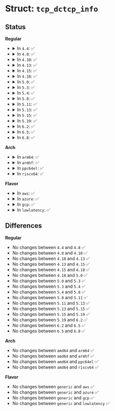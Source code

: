 # Struct: <code>tcp_dctcp_info</code>

## Status
<b>Regular</b>
<ul>
<li>
<details>
<summary>In <code>4.4</code>: ✅</summary>

```c
struct tcp_dctcp_info {
    __u16 dctcp_enabled;
    __u16 dctcp_ce_state;
    __u32 dctcp_alpha;
    __u32 dctcp_ab_ecn;
    __u32 dctcp_ab_tot;
};
```
</details>
</li>
<li>
<details>
<summary>In <code>4.8</code>: ✅</summary>

```c
struct tcp_dctcp_info {
    __u16 dctcp_enabled;
    __u16 dctcp_ce_state;
    __u32 dctcp_alpha;
    __u32 dctcp_ab_ecn;
    __u32 dctcp_ab_tot;
};
```
</details>
</li>
<li>
<details>
<summary>In <code>4.10</code>: ✅</summary>

```c
struct tcp_dctcp_info {
    __u16 dctcp_enabled;
    __u16 dctcp_ce_state;
    __u32 dctcp_alpha;
    __u32 dctcp_ab_ecn;
    __u32 dctcp_ab_tot;
};
```
</details>
</li>
<li>
<details>
<summary>In <code>4.13</code>: ✅</summary>

```c
struct tcp_dctcp_info {
    __u16 dctcp_enabled;
    __u16 dctcp_ce_state;
    __u32 dctcp_alpha;
    __u32 dctcp_ab_ecn;
    __u32 dctcp_ab_tot;
};
```
</details>
</li>
<li>
<details>
<summary>In <code>4.15</code>: ✅</summary>

```c
struct tcp_dctcp_info {
    __u16 dctcp_enabled;
    __u16 dctcp_ce_state;
    __u32 dctcp_alpha;
    __u32 dctcp_ab_ecn;
    __u32 dctcp_ab_tot;
};
```
</details>
</li>
<li>
<details>
<summary>In <code>4.18</code>: ✅</summary>

```c
struct tcp_dctcp_info {
    __u16 dctcp_enabled;
    __u16 dctcp_ce_state;
    __u32 dctcp_alpha;
    __u32 dctcp_ab_ecn;
    __u32 dctcp_ab_tot;
};
```
</details>
</li>
<li>
<details>
<summary>In <code>5.0</code>: ✅</summary>

```c
struct tcp_dctcp_info {
    __u16 dctcp_enabled;
    __u16 dctcp_ce_state;
    __u32 dctcp_alpha;
    __u32 dctcp_ab_ecn;
    __u32 dctcp_ab_tot;
};
```
</details>
</li>
<li>
<details>
<summary>In <code>5.3</code>: ✅</summary>

```c
struct tcp_dctcp_info {
    __u16 dctcp_enabled;
    __u16 dctcp_ce_state;
    __u32 dctcp_alpha;
    __u32 dctcp_ab_ecn;
    __u32 dctcp_ab_tot;
};
```
</details>
</li>
<li>
<details>
<summary>In <code>5.4</code>: ✅</summary>

```c
struct tcp_dctcp_info {
    __u16 dctcp_enabled;
    __u16 dctcp_ce_state;
    __u32 dctcp_alpha;
    __u32 dctcp_ab_ecn;
    __u32 dctcp_ab_tot;
};
```
</details>
</li>
<li>
<details>
<summary>In <code>5.8</code>: ✅</summary>

```c
struct tcp_dctcp_info {
    __u16 dctcp_enabled;
    __u16 dctcp_ce_state;
    __u32 dctcp_alpha;
    __u32 dctcp_ab_ecn;
    __u32 dctcp_ab_tot;
};
```
</details>
</li>
<li>
<details>
<summary>In <code>5.11</code>: ✅</summary>

```c
struct tcp_dctcp_info {
    __u16 dctcp_enabled;
    __u16 dctcp_ce_state;
    __u32 dctcp_alpha;
    __u32 dctcp_ab_ecn;
    __u32 dctcp_ab_tot;
};
```
</details>
</li>
<li>
<details>
<summary>In <code>5.13</code>: ✅</summary>

```c
struct tcp_dctcp_info {
    __u16 dctcp_enabled;
    __u16 dctcp_ce_state;
    __u32 dctcp_alpha;
    __u32 dctcp_ab_ecn;
    __u32 dctcp_ab_tot;
};
```
</details>
</li>
<li>
<details>
<summary>In <code>5.15</code>: ✅</summary>

```c
struct tcp_dctcp_info {
    __u16 dctcp_enabled;
    __u16 dctcp_ce_state;
    __u32 dctcp_alpha;
    __u32 dctcp_ab_ecn;
    __u32 dctcp_ab_tot;
};
```
</details>
</li>
<li>
<details>
<summary>In <code>5.19</code>: ✅</summary>

```c
struct tcp_dctcp_info {
    __u16 dctcp_enabled;
    __u16 dctcp_ce_state;
    __u32 dctcp_alpha;
    __u32 dctcp_ab_ecn;
    __u32 dctcp_ab_tot;
};
```
</details>
</li>
<li>
<details>
<summary>In <code>6.2</code>: ✅</summary>

```c
struct tcp_dctcp_info {
    __u16 dctcp_enabled;
    __u16 dctcp_ce_state;
    __u32 dctcp_alpha;
    __u32 dctcp_ab_ecn;
    __u32 dctcp_ab_tot;
};
```
</details>
</li>
<li>
<details>
<summary>In <code>6.5</code>: ✅</summary>

```c
struct tcp_dctcp_info {
    __u16 dctcp_enabled;
    __u16 dctcp_ce_state;
    __u32 dctcp_alpha;
    __u32 dctcp_ab_ecn;
    __u32 dctcp_ab_tot;
};
```
</details>
</li>
<li>
<details>
<summary>In <code>6.8</code>: ✅</summary>

```c
struct tcp_dctcp_info {
    __u16 dctcp_enabled;
    __u16 dctcp_ce_state;
    __u32 dctcp_alpha;
    __u32 dctcp_ab_ecn;
    __u32 dctcp_ab_tot;
};
```
</details>
</li>
</ul>
<b>Arch</b>
<ul>
<li>
<details>
<summary>In <code>arm64</code>: ✅</summary>

```c
struct tcp_dctcp_info {
    __u16 dctcp_enabled;
    __u16 dctcp_ce_state;
    __u32 dctcp_alpha;
    __u32 dctcp_ab_ecn;
    __u32 dctcp_ab_tot;
};
```
</details>
</li>
<li>
<details>
<summary>In <code>armhf</code>: ✅</summary>

```c
struct tcp_dctcp_info {
    __u16 dctcp_enabled;
    __u16 dctcp_ce_state;
    __u32 dctcp_alpha;
    __u32 dctcp_ab_ecn;
    __u32 dctcp_ab_tot;
};
```
</details>
</li>
<li>
<details>
<summary>In <code>ppc64el</code>: ✅</summary>

```c
struct tcp_dctcp_info {
    __u16 dctcp_enabled;
    __u16 dctcp_ce_state;
    __u32 dctcp_alpha;
    __u32 dctcp_ab_ecn;
    __u32 dctcp_ab_tot;
};
```
</details>
</li>
<li>
<details>
<summary>In <code>riscv64</code>: ✅</summary>

```c
struct tcp_dctcp_info {
    __u16 dctcp_enabled;
    __u16 dctcp_ce_state;
    __u32 dctcp_alpha;
    __u32 dctcp_ab_ecn;
    __u32 dctcp_ab_tot;
};
```
</details>
</li>
</ul>
<b>Flavor</b>
<ul>
<li>
<details>
<summary>In <code>aws</code>: ✅</summary>

```c
struct tcp_dctcp_info {
    __u16 dctcp_enabled;
    __u16 dctcp_ce_state;
    __u32 dctcp_alpha;
    __u32 dctcp_ab_ecn;
    __u32 dctcp_ab_tot;
};
```
</details>
</li>
<li>
<details>
<summary>In <code>azure</code>: ✅</summary>

```c
struct tcp_dctcp_info {
    __u16 dctcp_enabled;
    __u16 dctcp_ce_state;
    __u32 dctcp_alpha;
    __u32 dctcp_ab_ecn;
    __u32 dctcp_ab_tot;
};
```
</details>
</li>
<li>
<details>
<summary>In <code>gcp</code>: ✅</summary>

```c
struct tcp_dctcp_info {
    __u16 dctcp_enabled;
    __u16 dctcp_ce_state;
    __u32 dctcp_alpha;
    __u32 dctcp_ab_ecn;
    __u32 dctcp_ab_tot;
};
```
</details>
</li>
<li>
<details>
<summary>In <code>lowlatency</code>: ✅</summary>

```c
struct tcp_dctcp_info {
    __u16 dctcp_enabled;
    __u16 dctcp_ce_state;
    __u32 dctcp_alpha;
    __u32 dctcp_ab_ecn;
    __u32 dctcp_ab_tot;
};
```
</details>
</li>
</ul>

## Differences
<b>Regular</b>
<ul>
<li>
No changes between <code>4.4</code> and <code>4.8</code> ✅
</li>
<li>
No changes between <code>4.8</code> and <code>4.10</code> ✅
</li>
<li>
No changes between <code>4.10</code> and <code>4.13</code> ✅
</li>
<li>
No changes between <code>4.13</code> and <code>4.15</code> ✅
</li>
<li>
No changes between <code>4.15</code> and <code>4.18</code> ✅
</li>
<li>
No changes between <code>4.18</code> and <code>5.0</code> ✅
</li>
<li>
No changes between <code>5.0</code> and <code>5.3</code> ✅
</li>
<li>
No changes between <code>5.3</code> and <code>5.4</code> ✅
</li>
<li>
No changes between <code>5.4</code> and <code>5.8</code> ✅
</li>
<li>
No changes between <code>5.8</code> and <code>5.11</code> ✅
</li>
<li>
No changes between <code>5.11</code> and <code>5.13</code> ✅
</li>
<li>
No changes between <code>5.13</code> and <code>5.15</code> ✅
</li>
<li>
No changes between <code>5.15</code> and <code>5.19</code> ✅
</li>
<li>
No changes between <code>5.19</code> and <code>6.2</code> ✅
</li>
<li>
No changes between <code>6.2</code> and <code>6.5</code> ✅
</li>
<li>
No changes between <code>6.5</code> and <code>6.8</code> ✅
</li>
</ul>
<b>Arch</b>
<ul>
<li>
No changes between <code>amd64</code> and <code>arm64</code> ✅
</li>
<li>
No changes between <code>amd64</code> and <code>armhf</code> ✅
</li>
<li>
No changes between <code>amd64</code> and <code>ppc64el</code> ✅
</li>
<li>
No changes between <code>amd64</code> and <code>riscv64</code> ✅
</li>
</ul>
<b>Flavor</b>
<ul>
<li>
No changes between <code>generic</code> and <code>aws</code> ✅
</li>
<li>
No changes between <code>generic</code> and <code>azure</code> ✅
</li>
<li>
No changes between <code>generic</code> and <code>gcp</code> ✅
</li>
<li>
No changes between <code>generic</code> and <code>lowlatency</code> ✅
</li>
</ul>
